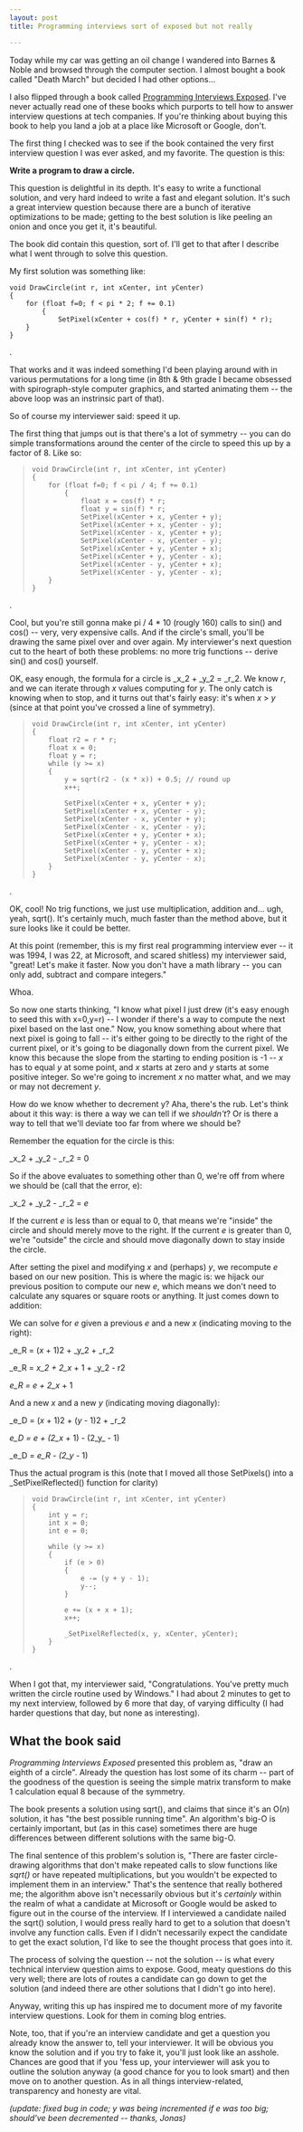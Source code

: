 ```yaml
---
layout: post
title: Programming interviews sort of exposed but not really

---
```

Today while my car was getting an oil change I wandered into Barnes & Noble and browsed through the computer section. I almost bought a book called "Death March" but decided I had other options...

  
I also flipped through a book called [Programming Interviews Exposed](http://www.amazon.com/gp/product/0471383562/qid=1134609245/sr=8-1/ref=pd_bbs_1/002-0056116-6754414?n=507846&s=books&v=glance). I've never actually read one of these books which purports to tell how to answer interview questions at tech companies. If you're thinking about buying this book to help you land a job at a place like Microsoft or Google, don't.

  
The first thing I checked was to see if the book contained the very first interview question I was ever asked, and my favorite. The question is this:

  
**Write a program to draw a circle.**

  
This question is delightful in its depth. It's easy to write a functional solution, and very hard indeed to write a fast and elegant solution. It's such a great interview question because there are a bunch of iterative optimizations to be made; getting to the best solution is like peeling an onion and once you get it, it's beautiful.

  
The book did contain this question, sort of. I'll get to that after I describe what I went through to solve this question.

  
My first solution was something like:  
  

    
    
      
    void DrawCircle(int r, int xCenter, int yCenter)  
    {  
        for (float f=0; f < pi * 2; f += 0.1)  
            {  
                SetPixel(xCenter + cos(f) * r, yCenter + sin(f) * r);  
        }  
    }  
    

  
  
.

  
That works and it was indeed something I'd been playing around with in various permutations for a long time \(in 8th & 9th grade I became obsessed with spirograph-style computer graphics, and started animating them -- the above loop was an instrinsic part of that\).

  
So of course my interviewer said: speed it up.

  
The first thing that jumps out is that there's a lot of symmetry -- you can do simple transformations around the center of the circle to speed this up by a factor of 8. Like so:  


> 
>       
>     void DrawCircle(int r, int xCenter, int yCenter)  
>     {  
>         for (float f=0; f < pi / 4; f += 0.1)  
>             {  
>                 float x = cos(f) * r;  
>                 float y = sin(f) * r;  
>                 SetPixel(xCenter + x, yCenter + y);  
>                 SetPixel(xCenter + x, yCenter - y);  
>                 SetPixel(xCenter - x, yCenter + y);  
>                 SetPixel(xCenter - x, yCenter - y);  
>                 SetPixel(xCenter + y, yCenter + x);  
>                 SetPixel(xCenter + y, yCenter - x);  
>                 SetPixel(xCenter - y, yCenter + x);  
>                 SetPixel(xCenter - y, yCenter - x);  
>         }  
>     }  
>     

  
.

  
Cool, but you're still gonna make pi / 4 \* 10 \(rougly 160\) calls to sin\(\) and cos\(\) -- very, very expensive calls. And if the circle's small, you'll be drawing the same pixel over and over again. My interviewer's next question cut to the heart of both these problems: no more trig functions -- derive sin\(\) and cos\(\) yourself.

  
OK, easy enough, the formula for a circle is _x_2 \+ _y_2 = _r_2. We know _r_, and we can iterate through _x_ values computing for _y_. The only catch is knowing when to stop, and it turns out that's fairly easy: it's when _x_ > _y_ \(since at that point you've crossed a line of symmetry\).  


> 
>       
>     void DrawCircle(int r, int xCenter, int yCenter)  
>     {  
>         float r2 = r * r;  
>         float x = 0;  
>         float y = r;  
>         while (y >= x)  
>         {  
>             y = sqrt(r2 - (x * x)) + 0.5; // round up  
>             x++;  
>       
>             SetPixel(xCenter + x, yCenter + y);  
>             SetPixel(xCenter + x, yCenter - y);  
>             SetPixel(xCenter - x, yCenter + y);  
>             SetPixel(xCenter - x, yCenter - y);  
>             SetPixel(xCenter + y, yCenter + x);  
>             SetPixel(xCenter + y, yCenter - x);  
>             SetPixel(xCenter - y, yCenter + x);  
>             SetPixel(xCenter - y, yCenter - x);  
>         }  
>     }  
>     

  
.

  
OK, cool\! No trig functions, we just use multiplication, addition and... ugh, yeah, sqrt\(\). It's certainly much, much faster than the method above, but it sure looks like it could be better.

  
At this point \(remember, this is my first real programming interview ever -- it was 1994, I was 22, at Microsoft, and scared shitless\) my interviewer said, "great\! Let's make it faster. Now you don't have a math library -- you can only add, subtract and compare integers."

  
Whoa.

  
So now one starts thinking, "I know what pixel I just drew \(it's easy enough to seed this with x=0,y=r\) -- I wonder if there's a way to compute the next pixel based on the last one." Now, you know something about where that next pixel is going to fall -- it's either going to be directly to the right of the current pixel, or it's going to be diagonally down from the current pixel. We know this because the slope from the starting to ending position is -1 -- _x_ has to equal _y_ at some point, and _x_ starts at zero and _y_ starts at some positive integer. So we're going to increment _x_ no matter what, and we may or may not decrement _y_.

  
How do we know whether to decrement y? Aha, there's the rub. Let's think about it this way: is there a way we can tell if we _shouldn't_? Or is there a way to tell that we'll deviate too far from where we should be?

  
Remember the equation for the circle is this:  


>   
_x_2 \+ _y_2 \- _r_2 = 0  


  
So if the above evaluates to something other than 0, we're off from where we should be \(call that the error, e\):  


>   
_x_2 \+ _y_2 \- _r_2 = _e_  


  
If the current _e_ is less than or equal to 0, that means we're "inside" the circle and should merely move to the right. If the current _e_ is greater than 0, we're "outside" the circle and should move diagonally down to stay inside the circle.

  
  
After setting the pixel and modifying _x_ and \(perhaps\) _y_, we recompute _e_ based on our new position. This is where the magic is: we hijack our previous position to compute our new _e_, which means we don't need to calculate any squares or square roots or anything. It just comes down to addition:  
  
We can solve for _e_ given a previous _e_ and a new _x_ \(indicating moving to the right\):  


>   
_e_R = \(_x_ \+ 1\)2 \+ _y_2 \+ _r_2
> 
>   
_e_R = _x_2 \+ 2_x_ \+ 1 + _y_2 \- r2
> 
>   
_e_R = e + 2_x_ \+ 1
> 
>   


  
And a new _x_ and a new _y_ \(indicating moving diagonally\):  


>   
_e_D = \(_x_ \+ 1\)2 \+ \(_y_ \- 1\)2 \+ _r_2
> 
>   
_e_D = _e_ \+ \(2_x_ \+ 1\) - \(2_y_ \- 1\)
> 
>   
_e_D = _e_R \- \(2_y_ \- 1\)  


  
Thus the actual program is this \(note that I moved all those SetPixels\(\) into a \_SetPixelReflected\(\) function for clarity\)  


> 
>       
>     void DrawCircle(int r, int xCenter, int yCenter)  
>     {  
>         int y = r;  
>         int x = 0;  
>         int e = 0;  
>       
>         while (y >= x)  
>         {  
>             if (e > 0)  
>             {  
>                 e -= (y + y - 1);  
>                 y--;  
>             }  
>       
>             e += (x + x + 1);  
>             x++;  
>       
>             _SetPixelReflected(x, y, xCenter, yCenter);  
>         }  
>     }  
>     

  
.

  
When I got that, my interviewer said, "Congratulations. You've pretty much written the circle routine used by Windows." I had about 2 minutes to get to my next interview, followed by 6 more that day, of varying difficulty \(I had harder questions that day, but none as interesting\).

  


## What the book said

  
_Programming Interviews Exposed_ presented this problem as, "draw an eighth of a circle". Already the question has lost some of its charm -- part of the goodness of the question is seeing the simple matrix transform to make 1 calculation equal 8 because of the symmetry.

  
The book presents a solution using sqrt\(\), and claims that since it's an O\(_n_\) solution, it has "the best possible running time". An algorithm's big-O is certainly important, but \(as in this case\) sometimes there are huge differences between different solutions with the same big-O.

  
The final sentence of this problem's solution is, "There are faster circle-drawing algorithms that don't make repeated calls to slow functions like _sqrt\(\)_ or have repeated multiplications, but you wouldn't be expected to implement them in an interview." That's the sentence that really bothered me; the algorithm above isn't necessarily obvious but it's _certainly_ within the realm of what a candidate at Microsoft or Google would be asked to figure out in the course of the interview. If I interviewed a candidate nailed the sqrt\(\) solution, I would press really hard to get to a solution that doesn't involve any function calls. Even if I didn't necessarily expect the candidate to get the exact solution, I'd like to see the thought process that goes into it.

  
The process of solving the question -- not the solution -- is what every technical interview question aims to expose. Good, meaty questions do this very well; there are lots of routes a candidate can go down to get the solution \(and indeed there are other solutions that I didn't go into here\).

  
Anyway, writing this up has inspired me to document more of my favorite interview questions. Look for them in coming blog entries.

  
Note, too, that if you're an interview candidate and get a question you already know the answer to, tell your interviewer. It will be obvious you know the solution and if you try to fake it, you'll just look like an asshole. Chances are good that if you 'fess up, your interviewer will ask you to outline the solution anyway \(a good chance for you to look smart\) and then move on to another question. As in all things interview-related, transparency and honesty are vital.  
  
_\(update: fixed bug in code; y was being incremented if e was too big; should've been decremented -- thanks, Jonas\)_
